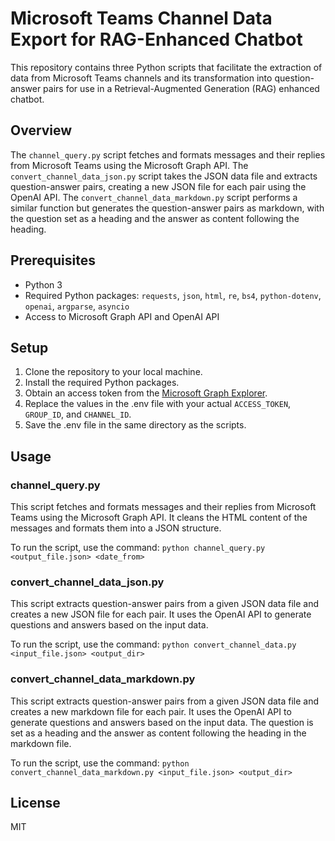 # Microsoft Teams Channel Data Export for RAG-Enhanced Chatbot

This repository contains three Python scripts that facilitate the extraction of data from Microsoft Teams channels and its transformation into question-answer pairs for use in a Retrieval-Augmented Generation (RAG) enhanced chatbot.

## Overview

The `channel_query.py` script fetches and formats messages and their replies from Microsoft Teams using the Microsoft Graph API. The `convert_channel_data_json.py` script takes the JSON data file and extracts question-answer pairs, creating a new JSON file for each pair using the OpenAI API. The `convert_channel_data_markdown.py` script performs a similar function but generates the question-answer pairs as markdown, with the question set as a heading and the answer as content following the heading.

## Prerequisites

- Python 3
- Required Python packages: `requests`, `json`, `html`, `re`, `bs4`, `python-dotenv`, `openai`, `argparse`, `asyncio`
- Access to Microsoft Graph API and OpenAI API

## Setup

1. Clone the repository to your local machine.
2. Install the required Python packages.
3. Obtain an access token from the [Microsoft Graph Explorer](https://developer.microsoft.com/graph/graph-explorer).
4. Replace the values in the .env file with your actual `ACCESS_TOKEN`, `GROUP_ID`, and `CHANNEL_ID`.
5. Save the .env file in the same directory as the scripts.

## Usage

### channel_query.py

This script fetches and formats messages and their replies from Microsoft Teams using the Microsoft Graph API. It cleans the HTML content of the messages and formats them into a JSON structure.

To run the script, use the command: `python channel_query.py <output_file.json> <date_from>`

### convert_channel_data_json.py

This script extracts question-answer pairs from a given JSON data file and creates a new JSON file for each pair. It uses the OpenAI API to generate questions and answers based on the input data.

To run the script, use the command: `python convert_channel_data.py <input_file.json> <output_dir>`

### convert_channel_data_markdown.py

This script extracts question-answer pairs from a given JSON data file and creates a new markdown file for each pair. It uses the OpenAI API to generate questions and answers based on the input data. The question is set as a heading and the answer as content following the heading in the markdown file.

To run the script, use the command: `python convert_channel_data_markdown.py <input_file.json> <output_dir>`

## License

MIT

